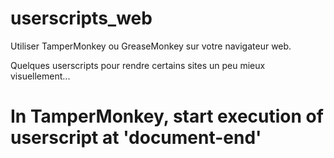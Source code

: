 # userscripts_web
Utiliser TamperMonkey ou GreaseMonkey sur votre navigateur web.

Quelques userscripts pour rendre certains sites un peu mieux visuellement...


# In TamperMonkey, start execution of userscript at 'document-end'
